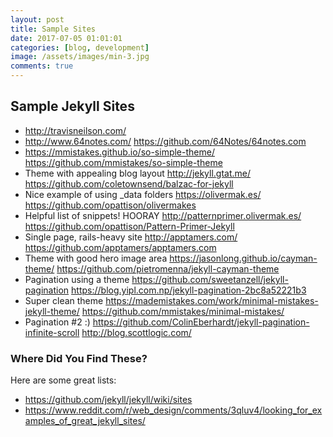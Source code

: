 ```yaml
---
layout: post
title: Sample Sites
date: 2017-07-05 01:01:01
categories: [blog, development]
image: /assets/images/min-3.jpg
comments: true
---
```

## Sample Jekyll Sites
* http://travisneilson.com/
* http://www.64notes.com/ https://github.com/64Notes/64notes.com
* https://mmistakes.github.io/so-simple-theme/ https://github.com/mmistakes/so-simple-theme
* Theme with appealing blog layout http://jekyll.gtat.me/ https://github.com/coletownsend/balzac-for-jekyll
* Nice example of using _data folders https://olivermak.es/ https://github.com/opattison/olivermakes
* Helpful list of snippets! HOORAY http://patternprimer.olivermak.es/ https://github.com/opattison/Pattern-Primer-Jekyll
* Single page, rails-heavy site http://apptamers.com/ https://github.com/apptamers/apptamers.com
* Theme with good hero image area https://jasonlong.github.io/cayman-theme/ https://github.com/pietromenna/jekyll-cayman-theme 
* Pagination using a theme https://github.com/sweetanzell/jekyll-pagination https://blog.yipl.com.np/jekyll-pagination-2bc8a52221b3
* Super clean theme https://mademistakes.com/work/minimal-mistakes-jekyll-theme/ https://github.com/mmistakes/minimal-mistakes/
* Pagination #2 :) https://github.com/ColinEberhardt/jekyll-pagination-infinite-scroll http://blog.scottlogic.com/

### Where Did You Find These?
Here are some great lists:
* https://github.com/jekyll/jekyll/wiki/sites
* https://www.reddit.com/r/web_design/comments/3qluv4/looking_for_examples_of_great_jekyll_sites/
